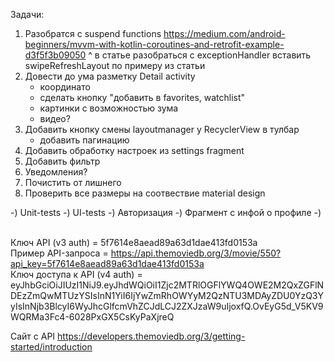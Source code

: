 Задачи:
1) Разобратся с suspend functions
   https://medium.com/android-beginners/mvvm-with-kotlin-coroutines-and-retrofit-example-d3f5f3b09050
   ^
   в статье разобраться с exceptionHandler
   вставить swipeRefreshLayout по примеру из статьи
2) Довести до ума разметку Detail activity
   - координато
   - сделать кнопку "добавить в favorites, watchlist"
   - картинки с возможностью зума
   - видео?
3) Добавить кнопку смены layoutmanager у RecyclerView в тулбар
   - добавить пагинацию
4) Добавить обработку настроек из settings fragment
5) Добавить фильтр
6) Уведомления?
7) Почистить от лишнего
8) Проверить все размеры на соотвествие material design


-) Unit-tests
-) UI-tests
-) Авторизация
-) Фрагмент с инфой о профиле
-) 





</br>Ключ API (v3 auth)  = 5f7614e8aead89a63d1dae413fd0153a
</br>Пример API-запроса = https://api.themoviedb.org/3/movie/550?api_key=5f7614e8aead89a63d1dae413fd0153a
</br>Ключ доступа к API (v4 auth) = eyJhbGciOiJIUzI1NiJ9.eyJhdWQiOiI1Zjc2MTRlOGFlYWQ4OWE2M2QxZGFlNDEzZmQwMTUzYSIsInN1YiI6IjYwZmRhOWYyM2QzNTU3MDAyZDU0YzQ3YyIsInNjb3BlcyI6WyJhcGlfcmVhZCJdLCJ2ZXJzaW9uIjoxfQ.OvEyG5d_V5KV9WQRMa3Fc4-6028PxGX5CsKyPaXjreQ

Сайт с API
https://developers.themoviedb.org/3/getting-started/introduction